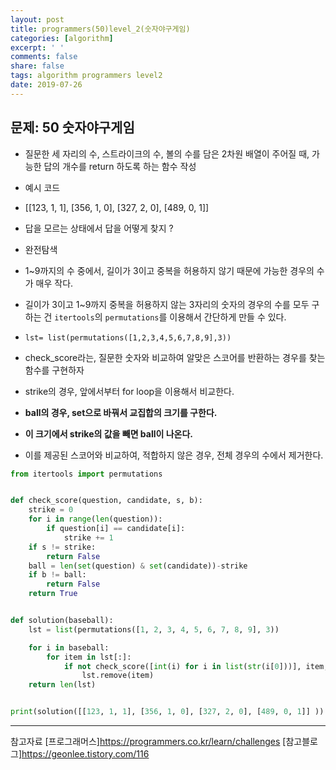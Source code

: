 ```yaml
---
layout: post
title: programmers(50)level_2(숫자야구게임)
categories: [algorithm]
excerpt: ' '
comments: false
share: false
tags: algorithm programmers level2
date: 2019-07-26
---
```


## 문제: 50 숫자야구게임

- 질문한 세 자리의 수, 스트라이크의 수, 볼의 수를 담은 2차원 배열이 주어질 때, 가능한 답의 개수를 return 하도록 하는 함수 작성

- 예시 코드
- [[123, 1, 1], [356, 1, 0], [327, 2, 0], [489, 0, 1]]

- 답을 모르는 상태에서 답을 어떻게 찾지 ?

- 완전탐색

- 1~9까지의 수 중에서, 길이가 3이고 중복을 허용하지 않기 때문에 가능한 경우의 수가 매우 작다.

- 길이가 3이고 1~9까지 중복을 허용하지 않는 3자리의 숫자의 경우의 수를 모두 구하는 건 `itertools`의 `permutations`를 이용해서 간단하게 만들 수 있다.
- `lst= list(permutations([1,2,3,4,5,6,7,8,9],3))`

- check_score라는, 질문한 숫자와 비교하여 알맞은 스코어를 반환하는 경우를 찾는 함수를 구현하자
- strike의 경우, 앞에서부터 for loop을 이용해서 비교한다.
- **ball의 경우, set으로 바꿔서 교집합의 크기를 구한다.**
- **이 크기에서 strike의 값을 빼면 ball이 나온다.**
- 이를 제공된 스코어와 비교하여, 적합하지 않은 경우, 전체 경우의 수에서 제거한다.

```python
from itertools import permutations


def check_score(question, candidate, s, b):
    strike = 0
    for i in range(len(question)):
        if question[i] == candidate[i]:
            strike += 1
    if s != strike:
        return False
    ball = len(set(question) & set(candidate))-strike
    if b != ball:
        return False
    return True


def solution(baseball):
    lst = list(permutations([1, 2, 3, 4, 5, 6, 7, 8, 9], 3))

    for i in baseball:
        for item in lst[:]:
            if not check_score([int(i) for i in list(str(i[0]))], item, i[1], i[2]):
                lst.remove(item)
    return len(lst)


print(solution([[123, 1, 1], [356, 1, 0], [327, 2, 0], [489, 0, 1]]	))

```

---

참고자료
[프로그래머스]<https://programmers.co.kr/learn/challenges>
[참고블로그]<https://geonlee.tistory.com/116>
